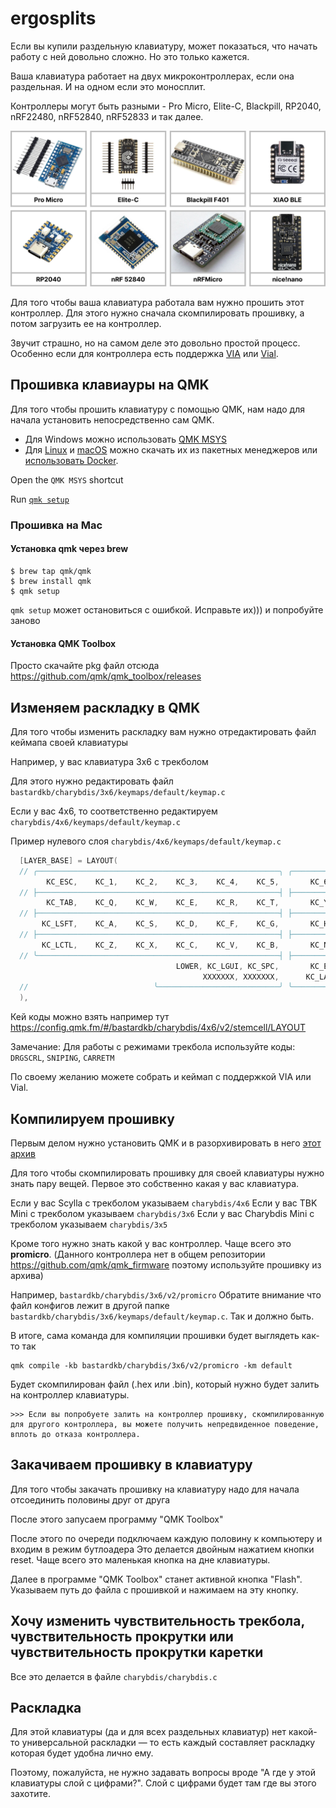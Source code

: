 # ergosplits

Если вы купили раздельную клавиатуру, может показаться, что начать работу с ней довольно сложно. Но это только кажется.

Ваша клавиатура работает на двух микроконтроллерах, если она раздельная. И на одном если это моносплит.

Контроллеры могут быть разными - Pro Micro, Elite-C, Blackpill, RP2040, nRF22480, nRF52840, nRF52833 и так далее.

![Controllers](./pics/Controllers.png)

Для того чтобы ваша клавиатура работала вам нужно прошить этот контроллер. Для этого нужно сначала скомпилировать прошивку, а потом загрузить ее на контроллер.

Звучит страшно, но на самом деле это довольно простой процесс. Особенно если для контроллера есть поддержка [VIA](https://www.caniusevia.com/) или [Vial](https://get.vial.today/).

## Прошивка клавиауры на QMK

Для того чтобы прошить клавиатуру с помощью QMK, нам надо для начала установить непосредственно сам QMK.

- Для Windows можно использовать [QMK MSYS](https://github.com/qmk/qmk_distro_msys/releases/latest)
- Для [Linux](https://github.com/qmk/qmk_cli) и [macOS](https://github.com/qmk/homebrew-qmk) можно скачать их из пакетных менеджеров или [использовать Docker](https://docs.qmk.fm/#/getting_started_docker).

Open the `QMK MSYS` shortcut

Run [`qmk setup`](https://docs.qmk.fm/#/newbs_getting_started?id=set-up-qmk)[](https://docs.qmk.fm/#/newbs_getting_started?id=set-up-qmk)[](https://docs.qmk.fm/#/newbs_getting_started?id=set-up-qmk)

### Прошивка на Mac

#### Установка qmk через brew

```
$ brew tap qmk/qmk
$ brew install qmk
$ qmk setup
```

`qmk setup` может остановиться с ошибкой. Исправьте их))) и попробуйте заново

#### Установка QMK Toolbox

Просто скачайте pkg файл отсюда https://github.com/qmk/qmk_toolbox/releases

## Изменяем раскладку в QMK

Для того чтобы изменить раскладку вам нужно отредактировать файл кеймапа своей клавиатуры

Например, у вас клавиатура 3x6 с трекболом

Для этого нужно редактировать файл `bastardkb/charybdis/3x6/keymaps/default/keymap.c`

Если у вас 4x6, то соответственно редактируем `charybdis/4x6/keymaps/default/keymap.c`

Пример нулевого слоя `charybdis/4x6/keymaps/default/keymap.c`

```c
  [LAYER_BASE] = LAYOUT(
  // ╭──────────────────────────────────────────────────────╮ ╭──────────────────────────────────────────────────────╮
        KC_ESC,    KC_1,    KC_2,    KC_3,    KC_4,    KC_5,       KC_6,    KC_7,    KC_8,    KC_9,    KC_0, KC_MINS,
  // ├──────────────────────────────────────────────────────┤ ├──────────────────────────────────────────────────────┤
        KC_TAB,    KC_Q,    KC_W,    KC_E,    KC_R,    KC_T,       KC_Y,    KC_U,    KC_I,    KC_O,    KC_P, KC_LBRC,
  // ├──────────────────────────────────────────────────────┤ ├──────────────────────────────────────────────────────┤
       KC_LSFT,    KC_A,    KC_S,    KC_D,    KC_F,    KC_G,       KC_H,    KC_J,    KC_K,    KC_L, KC_SCLN, KC_QUOT,
  // ├──────────────────────────────────────────────────────┤ ├──────────────────────────────────────────────────────┤
       KC_LCTL,    KC_Z,    KC_X,    KC_C,    KC_V,    KC_B,       KC_N,    KC_M, KC_COMM,  KC_DOT, KC_SLSH, KC_RBRC,
  // ╰──────────────────────────────────────────────────────┤ ├──────────────────────────────────────────────────────╯
                                     LOWER, KC_LGUI, KC_SPC,       KC_ENT,   RAISE,
                                           XXXXXXX, XXXXXXX,      KC_LALT
  //                            ╰───────────────────────────╯ ╰──────────────────╯
  ),
```

Кей коды можно взять например тут https://config.qmk.fm/#/bastardkb/charybdis/4x6/v2/stemcell/LAYOUT

Замечание: Для работы с режимами трекбола используйте коды: `DRGSCRL`, `SNIPING`, `CARRETM`

По своему желанию можете собрать и кеймап с поддержкой VIA или Vial.



## Компилируем прошивку

Первым делом нужно установить QMK и в разорхивировать в него [этот архив](https://github.com/devpew/ergosplits/blob/main/files/bastardkb.zip)

Для того чтобы скомпилировать прошивку для своей клавиатуры нужно знать пару вещей. Первое это собственно какая у вас клавиатура.

Если у вас Scylla с трекболом указываем `charybdis/4x6`
Если у вас TBK Mini с трекболом указываем `charybdis/3x6`
Если у вас Charybdis Mini с трекболом указываем `charybdis/3x5`

Кроме того нужно знать какой у вас контроллер. Чаще всего это **promicro**. (Данного контроллера нет в общем репозитории https://github.com/qmk/qmk_firmware поэтому используйте прошивку из архива)

Например, `bastardkb/charybdis/3x6/v2/promicro`
Обратите внимание что файл конфигов лежит в другой папке `bastardkb/charybdis/3x6/keymaps/default/keymap.c`. Так и должно быть.

В итоге, сама команда для компиляции прошивки будет выглядеть как-то так

```
qmk compile -kb bastardkb/charybdis/3x6/v2/promicro -km default
```

Будет скомпилирован файл (.hex или .bin), который нужно будет залить на контроллер клавиатуры.

    >>> Если вы попробуете залить на контроллер прошивку, скомпилированную для другого контроллера, вы можете получить непредвиденное поведение, вплоть до отказа контроллера.

## Закачиваем прошивку в клавиатуру

Для того чтобы закачать прошивку на клавиатуру надо для начала отсоединить половины друг от друга

После этого запусаем программу "QMK Toolbox"

После этого по очереди подключаем каждую половину к компьютеру и входим в режим бутлоадера 
Это делается двойным нажатием кнопки reset. Чаще всего это маленькая кнопка на дне клавиатуры.

Далее в программе "QMK Toolbox" станет активной кнопка "Flash". 
Указываем путь до файла с прошивкой и нажимаем на эту кнопку.

## Хочу изменить чувствительность трекбола, чувствительность прокрутки или чувствительность прокрутки каретки

Все это делается в файле `charybdis/charybdis.c`

## Раскладка

Для этой клавиатуры (да и для всех раздельных клавиатур) нет какой-то универсальной раскладки — то есть каждый составляет раскладку которая будет удобна лично ему.

Поэтому, пожалуйста, не нужно задавать вопросы вроде "А где у этой клавиатуры слой с цифрами?". Слой с цифрами будет там где вы этого захотите.
